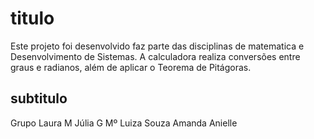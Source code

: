 # titulo
Este projeto foi desenvolvido faz parte das disciplinas de matematica e Desenvolvimento de Sistemas. A calculadora realiza conversões entre graus e radianos, além de aplicar o Teorema de Pitágoras.
## subtitulo 
Grupo
Laura M
Júlia G
Mº Luiza Souza
Amanda
Anielle
